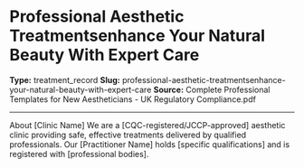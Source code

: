 # Professional Aesthetic Treatmentsenhance Your Natural Beauty With Expert Care

**Type:** treatment_record
**Slug:** professional-aesthetic-treatmentsenhance-your-natural-beauty-with-expert-care
**Source:** Complete Professional Templates for New Aestheticians - UK Regulatory Compliance.pdf

---

About [Clinic Name] We are a [CQC-registered/JCCP-approved] aesthetic clinic providing safe, effective
treatments delivered by qualified professionals. Our [Practitioner Name] holds [specific qualifications]
and is registered with [professional bodies].